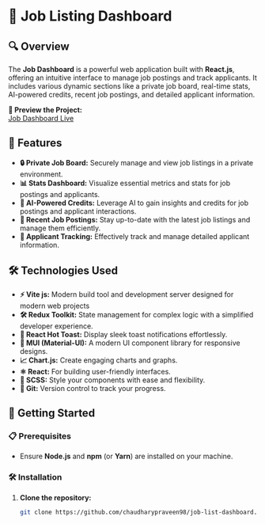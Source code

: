 # 🚀 Job Listing Dashboard

## 🔍 Overview

The **Job Dashboard** is a powerful web application built with **React.js**, offering an intuitive interface to manage job postings and track applicants. It includes various dynamic sections like a private job board, real-time stats, AI-powered credits, recent job postings, and detailed applicant information.

**👀 Preview the Project:**  
[Job Dashboard Live](https://www.praveenchaudhary.in/job-list-dashboard/)

## 🌟 Features

- **🔒 Private Job Board:** Securely manage and view job listings in a private environment.
- **📊 Stats Dashboard:** Visualize essential metrics and stats for job postings and applicants.
- **🤖 AI-Powered Credits:** Leverage AI to gain insights and credits for job postings and applicant interactions.
- **📅 Recent Job Postings:** Stay up-to-date with the latest job listings and manage them efficiently.
- **👥 Applicant Tracking:** Effectively track and manage detailed applicant information.

## 🛠️ Technologies Used

- **⚡ Vite js:** Modern build tool and development server designed for modern web projects
- **🛠️ Redux Toolkit:** State management for complex logic with a simplified developer experience.
- **🔔 React Hot Toast:** Display sleek toast notifications effortlessly.
- **🎨 MUI (Material-UI):** A modern UI component library for responsive designs.
- **📈 Chart.js:** Create engaging charts and graphs.
- **⚛️ React:** For building user-friendly interfaces.
- **🎨 SCSS:** Style your components with ease and flexibility.
- **🔄 Git:** Version control to track your progress.

## 🚀 Getting Started

### 📋 Prerequisites

- Ensure **Node.js** and **npm** (or **Yarn**) are installed on your machine.

### 🛠️ Installation

1. **Clone the repository:**

   ```bash
   git clone https://github.com/chaudharypraveen98/job-list-dashboard.git
   ```
